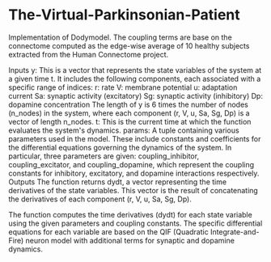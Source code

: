 # The-Virtual-Parkinsonian-Patient

Implementation of Dodymodel.
The coupling terms are base on the connectome computed as the edge-wise average of 10 healthy subjects extracted from the Human Connectome project.

Inputs
y: This is a vector that represents the state variables of the system at a given time t.
It includes the following components, each associated with a specific range of indices:
r: rate
V: membrane potential
u: adaptation current
Sa: synaptic activity (excitatory)
Sg: synaptic activity (inhibitory)
Dp: dopamine concentration
The length of y is 6 times the number of nodes (n_nodes) in the system, where each component (r, V, u, Sa, Sg, Dp) is a vector of length n_nodes.
t: This is the current time at which the function evaluates the system's dynamics.
params:
A tuple containing various parameters used in the model. These include constants and coefficients for the differential equations governing the dynamics of the system. 
In particular, three parameters are given: coupling_inhibitor, coupling_excitator, and coupling_dopamine, which represent the coupling constants for inhibitory, excitatory, and dopamine interactions respectively.
Outputs
The function returns dydt, a vector representing the time derivatives of the state variables. This vector is the result of concatenating the derivatives of each component (r, V, u, Sa, Sg, Dp).

The function computes the time derivatives (dydt) for each state variable using the given parameters and coupling constants.
The specific differential equations for each variable are based on the QIF (Quadratic Integrate-and-Fire) neuron model with additional terms for synaptic and dopamine dynamics.
